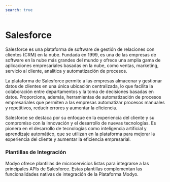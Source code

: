 ```yaml
---
search: true
---
```


# Salesforce

Salesforce es una plataforma de software de gestión de relaciones con clientes (CRM) en la nube. Fundada en 1999, es una de las empresas de software en la nube más grandes del mundo y ofrece una amplia gama de aplicaciones empresariales basadas en la nube, como ventas, marketing, servicio al cliente, analítica y automatización de procesos.

La plataforma de Salesforce permite a las empresas almacenar y gestionar datos de clientes en una única ubicación centralizada, lo que facilita la colaboración entre departamentos y la toma de decisiones basadas en datos. Proporciona, además, herramientas de automatización de procesos empresariales que permiten a las empresas automatizar procesos manuales y repetitivos, reducir errores y aumentar la eficiencia.

Salesforce se destaca por su enfoque en la experiencia del cliente y su compromiso con la innovación y el desarrollo de nuevas tecnologías. Es pionera en el desarrollo de tecnologías como inteligencia artificial y aprendizaje automático, que se utilizan en la plataforma para mejorar la experiencia del cliente y aumentar la eficiencia empresarial.

### Plantillas de Integración
Modyo ofrece plantillas de microservicios listas para integrarse a las principales APIs de Salesforce. Estas plantillas complementan las funcionalidades nativas de integración de la Plataforma Modyo.